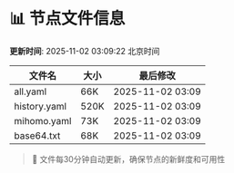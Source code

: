 # 📊 节点文件信息

**更新时间**: 2025-11-02 03:09:22 北京时间

| 文件名 | 大小 | 最后修改 |
|--------|------|----------|
| all.yaml | 66K | 2025-11-02 03:09 |
| history.yaml | 520K | 2025-11-02 03:09 |
| mihomo.yaml | 73K | 2025-11-02 03:09 |
| base64.txt | 68K | 2025-11-02 03:09 |

> 🔄 文件每30分钟自动更新，确保节点的新鲜度和可用性
